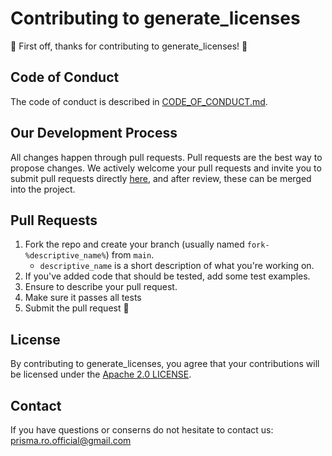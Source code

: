 # Contributing to generate_licenses
:tada: First off, thanks for contributing to generate_licenses! :tada:

## Code of Conduct
The code of conduct is described in [CODE_OF_CONDUCT.md](CODE_OF_CONDUCT.md).

## Our Development Process
All changes happen through pull requests. Pull requests are the best way to 
propose changes. We actively welcome your pull requests and invite you to submit
pull requests directly [here](https://github.com/prisma-ro/licenses-generator/pulls),
and after review, these can be merged into the project.

## Pull Requests
1. Fork the repo and create your branch (usually named `fork-%descriptive_name%`)
from `main`.
    - `descriptive_name` is a short description of what you're working on.
2. If you've added code that should be tested, add some test examples.
3. Ensure to describe your pull request.
4. Make sure it passes all tests
5. Submit the pull request :tada:

## License
By contributing to generate_licenses, you agree that your contributions will be licensed
under the [Apache 2.0 LICENSE](LICENSE).

## Contact
If you have questions or conserns do not hesitate to contact us: 
[prisma.ro.official@gmail.com](mailto:prisma.ro.official@gmail.com)
